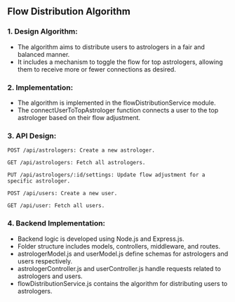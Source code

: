 ## Flow Distribution Algorithm

### 1. Design Algorithm:
* The algorithm aims to distribute users to astrologers in a fair and balanced manner.
* It includes a mechanism to toggle the flow for top astrologers, allowing them to receive more or fewer connections as desired.
### 2. Implementation:
* The algorithm is implemented in the flowDistributionService module.
* The connectUserToTopAstrologer function connects a user to the top astrologer based on their flow adjustment.
### 3. API Design:
``
POST /api/astrologers: Create a new astrologer.
``

``
GET /api/astrologers: Fetch all astrologers.
``

``
PUT /api/astrologers/:id/settings: Update flow adjustment for a specific astrologer.
``

``
POST /api/users: Create a new user.
``

``
GET /api/user: Fetch all users.
``

### 4. Backend Implementation:
* Backend logic is developed using Node.js and Express.js.
* Folder structure includes models, controllers, middleware, and routes.
* astrologerModel.js and userModel.js define schemas for astrologers and users respectively.
* astrologerController.js and userController.js handle requests related to astrologers and users.
* flowDistributionService.js contains the algorithm for distributing users to astrologers.
